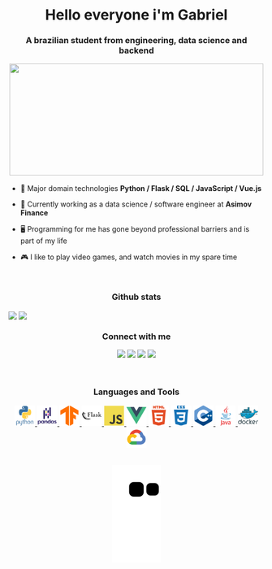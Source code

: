 <h1 align="center">Hello everyone i'm Gabriel</h1>
<h3 align="center">A brazilian student from engineering, data science and backend</h3>

<div align="center">
  <img src="https://media.giphy.com/media/1GEATImIxEXVR79Dhk/giphy.gif" width="500" height="220"/>
</div>

- 🌱 Major domain technologies **Python / Flask / SQL / JavaScript / Vue.js**

- :briefcase: Currently working as a data science / software engineer at **Asimov Finance**

- :desktop_computer: Programming for me has gone beyond professional barriers and is part of my life

- :video_game: I like to play video games, and watch movies in my spare time

<br>

<h3 align="center">Github stats</h3>
<div style="display: inline-block;" align="center">
  <img height="180em" align="center" src="https://github-readme-stats.vercel.app/api?username=francoggm&show_icons=true&theme=dracula&include_all_commits=true&count_private=true"/>
  <img height="180em" align="center" src="https://github-readme-stats.vercel.app/api/top-langs/?username=francoggm&layout=compact&langs_count=7&theme=dracula"/>
</div>

<br>

<h3 align="center">Connect with me</h3>
<p align="center">
  <a href="https://www.instagram.com/francoggm/" target="_blank"><img src="https://img.shields.io/badge/-Instagram-%23E4405F?style=for-the-badge&logo=instagram&logoColor=white" target="_blank"></a>
 <a href="discordapp.com/users/frango#0976" target="_blank"><img src="https://img.shields.io/badge/Discord-7289DA?style=for-the-badge&logo=discord&logoColor=white" target="_blank"></a> 
  <a href = "mailto:francogm77@hotmail.com"><img src="https://img.shields.io/badge/-Gmail-%23333?style=for-the-badge&logo=gmail&logoColor=white" target="_blank"></a>
  <a href="https://www.linkedin.com/in/francoggm/" target="_blank"><img src="https://img.shields.io/badge/-LinkedIn-%230077B5?style=for-the-badge&logo=linkedin&logoColor=white" target="_blank"></a> 
</p>

<br>

<h3 align="center">Languages and Tools</h3>
<p align="center"> 

<a href="https://www.python.org" target="_blank"> 
<img src="https://github.com/devicons/devicon/blob/master/icons/python/python-original-wordmark.svg" alt="python" width="40" height="40"/> 
</a> 

<a href="https://pandas.pydata.org/docs/" target="_blank"> 
<img src="https://github.com/devicons/devicon/blob/master/icons/pandas/pandas-original-wordmark.svg" alt="python" width="40" height="40"/> 
</a> 

<a href="https://www.tensorflow.org/api_docs" target="_blank"> 
<img src="https://github.com/devicons/devicon/blob/master/icons/tensorflow/tensorflow-original.svg" alt="python" width="40" height="40"/> 
</a> 

<a href="https://flask.palletsprojects.com/en/2.2.x/" target="_blank"> 
<img src="https://github.com/devicons/devicon/blob/master/icons/flask/flask-original-wordmark.svg" alt="flask" width="40" height="40"/> 
</a> 

<a href="https://developer.mozilla.org/pt-BR/docs/Web/JavaScript" target="_blank"> 
<img src="https://github.com/devicons/devicon/blob/master/icons/javascript/javascript-original.svg" alt="javascript" width="40" height="40"/> 
</a> 

<a href="https://vuejs.org/guide/introduction.html" target="_blank"> 
<img src="https://github.com/devicons/devicon/blob/master/icons/vuejs/vuejs-original.svg" alt="javascript" width="40" height="40"/> 
</a> 

<a href="*" target="_blank"> 
<img src="https://github.com/devicons/devicon/blob/master/icons/html5/html5-plain-wordmark.svg" alt="javascript" width="40" height="40"/> 
</a> 

<a href="*" target="_blank"> 
<img src="https://github.com/devicons/devicon/blob/master/icons/css3/css3-plain-wordmark.svg" alt="javascript" width="40" height="40"/> 
</a> 

<a href="https://devdocs.io/cpp/" target="_blank"> 
<img src="https://github.com/devicons/devicon/blob/master/icons/cplusplus/cplusplus-original.svg" alt="javascript" width="40" height="40"/> 
</a> 

<a href="https://docs.oracle.com/en/java/" target="_blank"> 
<img src="https://github.com/devicons/devicon/blob/master/icons/java/java-original-wordmark.svg" alt="javascript" width="40" height="40"/> 
</a> 

<a href="https://docs.docker.com/" target="_blank"> 
<img src="https://github.com/devicons/devicon/blob/master/icons/docker/docker-original-wordmark.svg" alt="javascript" width="40" height="40"/> 
</a> 

<a href="https://cloud.google.com" target="_blank"> 
<img src="https://github.com/devicons/devicon/blob/master/icons/googlecloud/googlecloud-original.svg" alt="javascript" width="40" height="40"/> 
</a> 
</p>

<br>
<div align="center">
  <img src="https://github.com/francoggm/francoggm/blob/output/github-contribution-grid-snake.svg">
</div>
  



